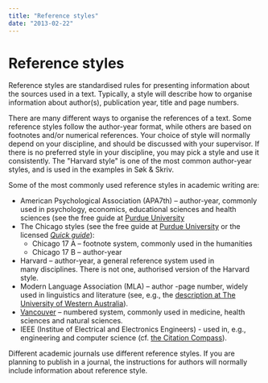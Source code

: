 ```yaml
---
title: "Reference styles"
date: "2013-02-22"
---
```


# Reference styles

Reference styles are standardised rules for presenting information about the sources used in a text. Typically, a style will describe how to organise information about author(s), publication year, title and page numbers.

There are many different ways to organise the references of a text. Some reference styles follow the author-year format, while others are based on footnotes and/or numerical references. Your choice of style will normally depend on your discipline, and should be discussed with your supervisor. If there is no preferred style in your discipline, you may pick a style and use it consistently. The "Harvard style" is one of the most common author-year styles, and is used in the examples in Søk & Skriv.

Some of the most commonly used reference styles in academic writing are:

- American Psychological Association (APA7th) – author-year, commonly used in psychology, economics, educational sciences and health sciences (see the free guide at [Purdue University](https://owl.purdue.edu/owl/research_and_citation/apa_style/apa_style_introduction.html)
- The Chicago styles (see the free guide at [Purdue University](https://owl.purdue.edu/owl/research_and_citation/chicago_manual_17th_edition/cmos_formatting_and_style_guide/chicago_manual_of_style_17th_edition.html "Chicago 16 at Purdue OWL") or the licensed _[Quick guide](https://www.chicagomanualofstyle.org/tools_citationguide.html "Chicago-Style Citation Quick Guide")_):
    - Chicago 17 A – footnote system, commonly used in the humanities
    - Chicago 17 B – author-year
- Harvard – author-year, a general reference system used in many disciplines. There is not one, authorised version of the Harvard style. 
- Modern Language Association (MLA) – author -page number, widely used in linguistics and literature (see, e.g., the [description at The University of Western Australia](https://guides.library.uwa.edu.au/mla)).
- [Vancouver](https://www.ncbi.nlm.nih.gov/books/NBK7256/ "Citing Medicine") – numbered system, commonly used in medicine, health sciences and natural sciences.
- IEEE (Institue of Electrical and Electronics Engineers) - used in, e.g., engineering and computer science (cf. [the Citation Compass](http://kildekompasset.no/en)).

Different academic journals use different reference styles. If you are planning to publish in a journal, the instructions for authors will normally include information about reference style.
